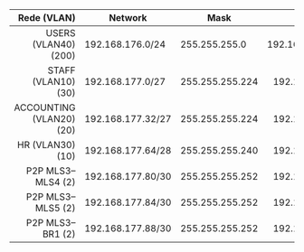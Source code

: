 |         Rede (VLAN)     | Network             | Mask              |         Broadcast | First host       | Last host         |
| ------------------:     | ------------------- | ----------------- | ----------------: | ---------------- | ----------------- |
|      USERS (VLAN40)(200)| 192.168.176.0/24    | 255.255.255.0     | 192.168.176.255   | 192.168.176.1    | 192.168.176.254   |
|      STAFF (VLAN10) (30)| 192.168.177.0/27    | 255.255.255.224   |  192.168.177.31   | 192.168.177.1    | 192.168.177.30    |
| ACCOUNTING (VLAN20) (20)| 192.168.177.32/27   | 255.255.255.224   |  192.168.177.63   | 192.168.177.33   | 192.168.177.62    |
|         HR (VLAN30) (10)| 192.168.177.64/28   | 255.255.255.240   |  192.168.177.79   | 192.168.177.65   | 192.168.177.78    |
|       P2P MLS3–MLS4 (2) | 192.168.177.80/30   | 255.255.255.252   |  192.168.177.83   | 192.168.177.81   | 192.168.177.82    |
|       P2P MLS3–MLS5 (2) | 192.168.177.84/30   | 255.255.255.252   |  192.168.177.87   | 192.168.177.85   | 192.168.177.86    |
|        P2P MLS3–BR1 (2) | 192.168.177.88/30   | 255.255.255.252   |  192.168.177.91   | 192.168.177.89   | 192.168.177.90    |

